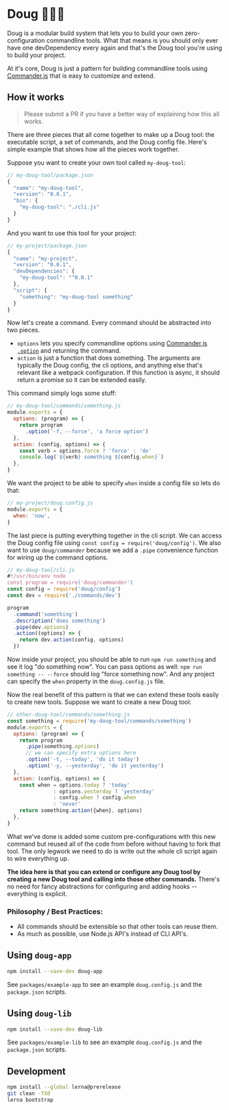 # Doug 🔨🔨🔨

Doug is a modular build system that lets you to build your own zero-configuration commandline tools. What that means is you should only ever have one devDependency every again and that's the Doug tool you're using to build your project.

At it's core, Doug is just a pattern for building commandline tools using [Commander.js](https://github.com/tj/commander.js) that is easy to customize and extend.

## How it works

> Please submit a PR if you have a better way of explaining how this all works.

There are three pieces that all come together to make up a Doug tool: the executable script, a set of commands, and the Doug config file. Here's simple example that shows how all the pieces work together.

Suppose you want to create your own tool called `my-doug-tool`:

```js
// my-doug-tool/package.json
{
  "name": "my-doug-tool",
  "version": "0.0.1",
  "bin": {
    "my-doug-tool": "./cli.js"
  }
}
```

And you want to use this tool for your project:

```js
// my-project/package.json
{
  "name": "my-project",
  "version": "0.0.1",
  "devDependencies": {
    "my-doug-tool": "^0.0.1"
  },
  "script": {
    "something": "my-doug-tool something"
  }
}
```

Now let's create a command. Every command should be abstracted into two pieces.

- `options` lets you specify commandline options using [Commander.js `.option`](https://github.com/tj/commander.js#option-parsing) and returning the command.
- `action` is just a function that does something. The arguments are typically the Doug config, the cli options, and anything else that's relevant like a webpack configuration. If this function is async, it should return a promise so it can be extended easily.

This command simply logs some stuff:

```js
// my-doug-tool/commands/something.js
module.exports = {
  options: (program) => {
    return program
      .option('-f, --force', 'a force option')
  },
  action: (config, options) => {
    const verb = options.force ? 'force' : 'do'
    console.log(`${verb} something ${config.when}`)
  },
}
```

We want the project to be able to specify `when` inside a config file so lets do that:

```js
// my-project/doug.config.js
module.exports = {
  when: 'now',
}
```

The last piece is putting everything together in the cli script. We can access the Doug config file using `const config = require('doug/config')`. We also want to use `doug/commander` because we add a `.pipe` convenience function for wiring up the command options.

```js
// my-doug-tool/cli.js
#!/usr/bin/env node
const program = require('doug/commander')
const config = require('doug/config')
const dev = require('./commands/dev')

program
  .command('something')
  .description('does something')
  .pipe(dev.options)
  .action((options) => {
    return dev.action(config, options)
  })
```

Now inside your project, you should be able to run `npm run something` and see it log "do something now". You can pass options as well: `npm run something -- --force` should log "force something now". And any project can specify the `when` property in the `doug.config.js` file.

Now the real benefit of this pattern is that we can extend these tools easily to create new tools. Suppose we want to create a new Doug tool:


```js
// other-doug-tool/commands/something.js
const something = require('my-doug-tool/commands/something')
module.exports = {
  options: (program) => {
    return program
      .pipe(something.options)
      // we can specify extra options here
      .option('-t, --today', 'do it today')
      .option('-y, --yesterday', 'do it yesterday')
  },
  action: (config, options) => {
    const when = options.today ? 'today'
               : options.yesterday ? 'yesterday'
               : config.when ? config.when
               : 'never'
    return something.action({when}, options)
  },
}
```

What we've done is added some custom pre-configurations with this new command but reused all of the code from before without having to fork that tool. The only legwork we need to do is write out the whole cli script again to wire everything up.

**The idea here is that you can extend or configure any Doug tool by creating a new Doug tool and calling into those other commands.** There's no need for fancy abstractions for configuring and adding hooks -- everything is explicit.

### Philosophy / Best Practices:

- All commands should be extensible so that other tools can reuse them.
- As much as possible, use Node.js API's instead of CLI API's.

## Using `doug-app`

```sh
npm install --save-dev doug-app
```

See `packages/example-app` to see an example `doug.config.js` and the `package.json` scripts.

## Using `doug-lib`

```sh
npm install --save-dev doug-lib
```

See `packages/example-lib` to see an example `doug.config.js` and the `package.json` scripts.

## Development

```sh
npm install --global lerna@prerelease
git clean -fXd
lerna bootstrap
```
